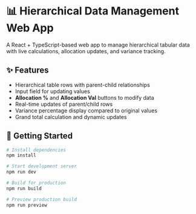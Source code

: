 # 📊 Hierarchical Data Management Web App

A React + TypeScript-based web app to manage hierarchical tabular data with live calculations, allocation updates, and variance tracking.

## ✨ Features

- Hierarchical table rows with parent-child relationships
- Input field for updating values
- **Allocation %** and **Allocation Val** buttons to modify data
- Real-time updates of parent/child rows
- Variance percentage display compared to original values
- Grand total calculation and dynamic updates

## 🚀 Getting Started

```bash
# Install dependencies
npm install

# Start development server
npm run dev

# Build for production
npm run build

# Preview production build
npm run preview
```
